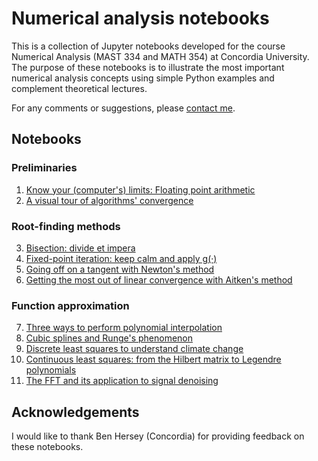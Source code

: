 # Numerical analysis notebooks
This is a collection of Jupyter notebooks developed for the course Numerical Analysis (MAST 334 and MATH 354) at Concordia University. The purpose of these notebooks is to illustrate the most important numerical analysis concepts using simple Python examples and complement theoretical lectures.

For any comments or suggestions, please [contact me](mailto:simone.brugiapaglia@concordia.ca).

## Notebooks

### Preliminaries
1. [Know your (computer's) limits: Floating point arithmetic](https://github.com/simone-brugiapaglia/numerical-analysis-notebooks/blob/main/01_floating_point.ipynb)
2. [A visual tour of algorithms' convergence](https://github.com/simone-brugiapaglia/numerical-analysis-notebooks/blob/main/02_convergence.ipynb)

### Root-finding methods
3. [Bisection: divide et impera](https://github.com/simone-brugiapaglia/numerical-analysis-notebooks/blob/main/03_bisection.ipynb)
4. [Fixed-point iteration: keep calm and apply g(·)](https://github.com/simone-brugiapaglia/numerical-analysis-notebooks/blob/main/04_fixed_point.ipynb)
5. [Going off on a tangent with Newton's method](https://github.com/simone-brugiapaglia/numerical-analysis-notebooks/blob/main/05_Newton.ipynb)
6. [Getting the most out of linear convergence with Aitken's method](https://github.com/simone-brugiapaglia/numerical-analysis-notebooks/blob/main/06_Aitken.ipynb)

### Function approximation
7. [Three ways to perform polynomial interpolation](https://github.com/simone-brugiapaglia/numerical-analysis-notebooks/blob/main/07_interpolation.ipynb)
8. [Cubic splines and Runge's phenomenon](https://github.com/simone-brugiapaglia/numerical-analysis-notebooks/blob/main/08_Splines.ipynb)
9. [Discrete least squares to understand climate change](https://github.com/simone-brugiapaglia/numerical-analysis-notebooks/blob/main/09_Discrete_Least_Squares.ipynb)
10. [Continuous least squares: from the Hilbert matrix to Legendre polynomials
](https://github.com/simone-brugiapaglia/numerical-analysis-notebooks/blob/main/10_Orthogonal_polynomials.ipynb)
11. [The FFT and its application to signal denoising](https://github.com/simone-brugiapaglia/numerical-analysis-notebooks/blob/main/11_Fourier.ipynb)

## Acknowledgements

I would like to thank Ben Hersey (Concordia) for providing feedback on these notebooks.
